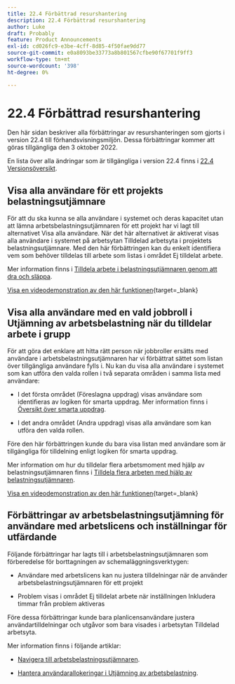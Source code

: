 ```yaml
---
title: 22.4 Förbättrad resurshantering
description: 22.4 Förbättrad resurshantering
author: Luke
draft: Probably
feature: Product Announcements
exl-id: cd026fc9-e3be-4cff-8d85-4f50fae9dd77
source-git-commit: e0a8093be33773a8b801567cfbe90f67701f9ff3
workflow-type: tm+mt
source-wordcount: '398'
ht-degree: 0%

---
```


# 22.4 Förbättrad resurshantering

Den här sidan beskriver alla förbättringar av resurshanteringen som gjorts i version 22.4 till förhandsvisningsmiljön. Dessa förbättringar kommer att göras tillgängliga den 3 oktober 2022.

En lista över alla ändringar som är tillgängliga i version 22.4 finns i [22.4 Versionsöversikt](/help/quicksilver/product-announcements/product-releases/22.4-release-activity/22-4-release-overview.md).

## Visa alla användare för ett projekts belastningsutjämnare

För att du ska kunna se alla användare i systemet och deras kapacitet utan att lämna arbetsbelastningsutjämnaren för ett projekt har vi lagt till alternativet Visa alla användare. När det här alternativet är aktiverat visas alla användare i systemet på arbetsytan Tilldelad arbetsyta i projektets belastningsutjämnare. Med den här förbättringen kan du enkelt identifiera vem som behöver tilldelas till arbete som listas i området Ej tilldelat arbete.

Mer information finns i [Tilldela arbete i belastningsutjämnaren genom att dra och släppa](/help/quicksilver/resource-mgmt/workload-balancer/assign-work-in-workload-balancer-by-drag-and-drop.md).

[Visa en videodemonstration av den här funktionen](https://video.tv.adobe.com/v/3412873/){target=_blank}

## Visa alla användare med en vald jobbroll i Utjämning av arbetsbelastning när du tilldelar arbete i grupp

För att göra det enklare att hitta rätt person när jobbroller ersätts med användare i arbetsbelastningsutjämnaren har vi förbättrat sättet som listan över tillgängliga användare fylls i. Nu kan du visa alla användare i systemet som kan utföra den valda rollen i två separata områden i samma lista med användare:

* I det första området (Föreslagna uppdrag) visas användare som identifieras av logiken för smarta uppdrag. Mer information finns i [Översikt över smarta uppdrag](/help/quicksilver/manage-work/tasks/assign-tasks/smart-assignments.md).

* I det andra området (Andra uppdrag) visas alla användare som kan utföra den valda rollen.

Före den här förbättringen kunde du bara visa listan med användare som är tillgängliga för tilldelning enligt logiken för smarta uppdrag.

Mer information om hur du tilldelar flera arbetsmoment med hjälp av belastningsutjämnaren finns i [Tilldela flera arbeten med hjälp av belastningsutjämnaren](/help/quicksilver/resource-mgmt/workload-balancer/assign-work-in-workload-balancer-in-bulk.md).

[Visa en videodemonstration av den här funktionen](https://video.tv.adobe.com/v/3412874/){target=_blank}

## Förbättringar av arbetsbelastningsutjämning för användare med arbetslicens och inställningar för utfärdande

Följande förbättringar har lagts till i arbetsbelastningsutjämnaren som förberedelse för borttagningen av schemaläggningsverktygen:

* Användare med arbetslicens kan nu justera tilldelningar när de använder arbetsbelastningsutjämnaren för ett projekt

* Problem visas i området Ej tilldelat arbete när inställningen Inkludera timmar från problem aktiveras

Före dessa förbättringar kunde bara planlicensanvändare justera användartilldelningar och utgåvor som bara visades i arbetsytan Tilldelad arbetsyta.

Mer information finns i följande artiklar:

* [Navigera till arbetsbelastningsutjämnaren](/help/quicksilver/resource-mgmt/workload-balancer/navigate-the-workload-balancer.md).

* [Hantera användarallokeringar i Utjämning av arbetsbelastning](/help/quicksilver/resource-mgmt/workload-balancer/manage-user-allocations-workload-balancer.md).

